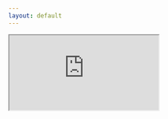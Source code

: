 ```yaml
---
layout: default
---
```

 <iframe id="try-it-frame" src="https://www.eshbelsaas.com/ui/developer_portal/tryIt/"></iframe>